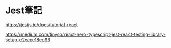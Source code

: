 # Jest筆記

https://jestjs.io/docs/tutorial-react

https://medium.com/tinyso/react-hero-typescript-jest-react-testing-library-setup-c2ecce18ec96